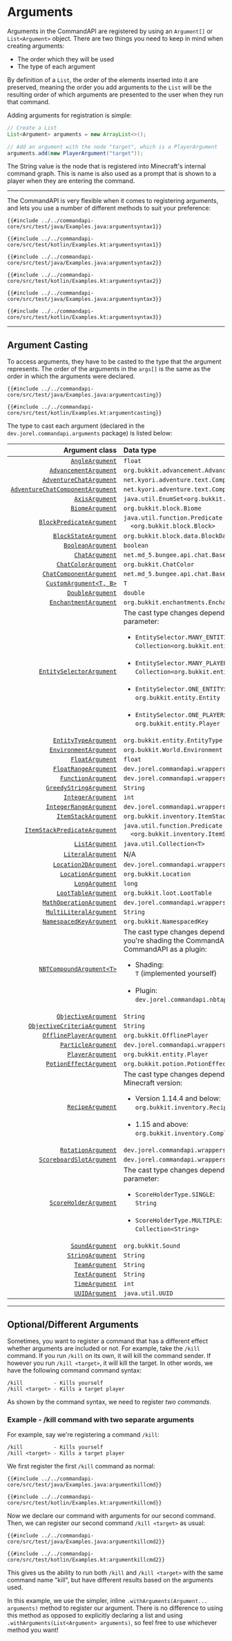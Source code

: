 # Arguments

Arguments in the CommandAPI are registered by using an `Argument[]` or `List<Argument>` object. There are two things you need to keep in mind when creating arguments:

* The order which they will be used
* The type of each argument

By definition of a `List`, the order of the elements inserted into it are preserved, meaning the order you add arguments to the `List` will be the resulting order of which arguments are presented to the user when they run that command.

Adding arguments for registration is simple:

```java
// Create a List
List<Argument> arguments = new ArrayList<>();

// Add an argument with the node "target", which is a PlayerArgument
arguments.add(new PlayerArgument("target"));
```

The String value is the node that is registered into Minecraft's internal command graph. This is name is also used as a prompt that is shown to a player when they are entering the command.

-----

The CommandAPI is very flexible when it comes to registering arguments, and lets you use a number of different methods to suit your preference:

<div class="multi-pre">

```java,Java
{{#include ../../commandapi-core/src/test/java/Examples.java:argumentsyntax1}}
```

```kotlin,Kotlin
{{#include ../../commandapi-core/src/test/kotlin/Examples.kt:argumentsyntax1}}
```

</div>

<div class="multi-pre">

```java,Java
{{#include ../../commandapi-core/src/test/java/Examples.java:argumentsyntax2}}
```

```kotlin,Kotlin
{{#include ../../commandapi-core/src/test/kotlin/Examples.kt:argumentsyntax2}}
```

</div>

<div class="multi-pre">

```java,Java
{{#include ../../commandapi-core/src/test/java/Examples.java:argumentsyntax3}}
```

```kotlin,Kotlin
{{#include ../../commandapi-core/src/test/kotlin/Examples.kt:argumentsyntax3}}
```

</div>

-----

## Argument Casting

To access arguments, they have to be casted to the type that the argument represents. The order of the arguments in the `args[]` is the same as the order in which the arguments were declared.

<div class="multi-pre">

```java,Java
{{#include ../../commandapi-core/src/test/java/Examples.java:argumentcasting}}
```

```kotlin,Kotlin
{{#include ../../commandapi-core/src/test/kotlin/Examples.kt:argumentcasting}}
```

</div>

The type to cast each argument (declared in the `dev.jorel.commandapi.arguments` package) is listed below:

| Argument class                                                                                    | Data type                                                                                                                                                                                                                                                                                                                                                                                                 |
|--------------------------------------------------------------------------------------------------:|:----------------------------------------------------------------------------------------------------------------------------------------------------------------------------------------------------------------------------------------------------------------------------------------------------------------------------------------------------------------------------------------------------------|
| [`AngleArgument`](./angleargument)                                                                | `float`                                                                                                                                                                                                                                                                                                                                                                                                   |
| [`AdvancementArgument`](./advancementargument.md)                                                 | `org.bukkit.advancement.Advancement`                                                                                                                                                                                                                                                                                                                                                                      |
| [`AdventureChatArgument`](./adventurechatarguments.md#adventure-chat-argument)                    | `net.kyori.adventure.text.Component`                                                                                                                                                                                                                                                                                                                                                                      |
| [`AdventureChatComponentArgument`](./adventurechatarguments.md#adventure-chat-component-argument) | `net.kyori.adventure.text.Component`                                                                                                                                                                                                                                                                                                                                                                      |
| [`AxisArgument`](./axisarg.md)                                                                    | `java.util.EnumSet<org.bukkit.Axis>`                                                                                                                                                                                                                                                                                                                                                                      |
| [`BiomeArgument`](./biomeargument.md)                                                             | `org.bukkit.block.Biome`                                                                                                                                                                                                                                                                                                                                                                                  |
| [`BlockPredicateArgument`](./blockpredicateargs.md)                                               | `java.util.function.Predicate`<br />&emsp;`<org.bukkit.block.Block>`                                                                                                                                                                                                                                                                                                                                      |
| [`BlockStateArgument`](./blockstatearguments.md)                                                  | `org.bukkit.block.data.BlockData`                                                                                                                                                                                                                                                                                                                                                                         |
| [`BooleanArgument`](./primitivearguments.md#boolean-arguments)                                    | `boolean`                                                                                                                                                                                                                                                                                                                                                                                                 |
| [`ChatArgument`](./spigotchatarguments.md#chat-argument)                                          | `net.md_5.bungee.api.chat.BaseComponent[]`                                                                                                                                                                                                                                                                                                                                                                |
| [`ChatColorArgument`](./chatarguments.md#chat-color-argument)                                     | `org.bukkit.ChatColor`                                                                                                                                                                                                                                                                                                                                                                                    |
| [`ChatComponentArgument`](./spigotchatarguments.md#chat-component-argument)                       | `net.md_5.bungee.api.chat.BaseComponent[]`                                                                                                                                                                                                                                                                                                                                                                |
| [`CustomArgument<T, B>`](./customarguments.md)                                                    | `T`                                                                                                                                                                                                                                                                                                                                                                                                       |
| [`DoubleArgument`](./primitivearguments.md#numerical-arguments)                                   | `double`                                                                                                                                                                                                                                                                                                                                                                                                  |
| [`EnchantmentArgument`](./enchantmentargument.md)                                                 | `org.bukkit.enchantments.Enchantment`                                                                                                                                                                                                                                                                                                                                                                     |
| [`EntitySelectorArgument`](./entityarguments.md#entity-selector-argument)                         | The cast type changes depending on the input parameter:<br /><ul><li>`EntitySelector.MANY_ENTITIES`:<br />`Collection<org.bukkit.entity.Entity>`</li><br /><li>`EntitySelector.MANY_PLAYERS`:<br />`Collection<org.bukkit.entity.Player>`</li><br /><li>`EntitySelector.ONE_ENTITY`:<br />`org.bukkit.entity.Entity`</li><br /><li>`EntitySelector.ONE_PLAYER`:<br />`org.bukkit.entity.Player`</li></ul> |
| [`EntityTypeArgument`](./entityarguments.md#entity-type-argument)                                 | `org.bukkit.entity.EntityType`                                                                                                                                                                                                                                                                                                                                                                            |
| [`EnvironmentArgument`](./environmentargs.md)                                                     | `org.bukkit.World.Environment`                                                                                                                                                                                                                                                                                                                                                                            |
| [`FloatArgument`](./primitivearguments.md#numerical-arguments)                                    | `float`                                                                                                                                                                                                                                                                                                                                                                                                   |
| [`FloatRangeArgument`](./rangedarguments.md#the-integerrange--floatrange-class)                   | `dev.jorel.commandapi.wrappers.FloatRange`                                                                                                                                                                                                                                                                                                                                                                |
| [`FunctionArgument`](./functionwrapper.md)                                                        | `dev.jorel.commandapi.wrappers.FunctionWrapper[]`                                                                                                                                                                                                                                                                                                                                                         |
| [`GreedyStringArgument`](./stringarguments.md#greedy-string-argument)                             | `String`                                                                                                                                                                                                                                                                                                                                                                                                  |
| [`IntegerArgument`](./primitivearguments.md#numerical-arguments)                                  | `int`                                                                                                                                                                                                                                                                                                                                                                                                     |
| [`IntegerRangeArgument`](./rangedarguments.md#the-integerrange--floatrange-class)                 | `dev.jorel.commandapi.wrappers.IntegerRange`                                                                                                                                                                                                                                                                                                                                                              |
| [`ItemStackArgument`](./itemstackarguments.md)                                                    | `org.bukkit.inventory.ItemStack`                                                                                                                                                                                                                                                                                                                                                                          |
| [`ItemStackPredicateArgument`](./itemstackpredicateargs.md)                                       | `java.util.function.Predicate`<br />&emsp;`<org.bukkit.inventory.ItemStack>`                                                                                                                                                                                                                                                                                                                              |
| [`ListArgument`](./listarguments.md)                                                              | `java.util.Collection<T>`                                                                                                                                                                                                                                                                                                                                                                                 |
| [`LiteralArgument`](./literalarguments.md)                                                        | N/A                                                                                                                                                                                                                                                                                                                                                                                                       |
| [`Location2DArgument`](./locationargument.md#location-2d-space)                                   | `dev.jorel.commandapi.wrappers.Location2D`                                                                                                                                                                                                                                                                                                                                                                |
| [`LocationArgument`](./locationargument.md#location-3d-space)                                     | `org.bukkit.Location`                                                                                                                                                                                                                                                                                                                                                                                     |
| [`LongArgument`](./primitivearguments.md#numerical-arguments)                                     | `long`                                                                                                                                                                                                                                                                                                                                                                                                    |
| [`LootTableArgument`](./loottableargument.md)                                                     | `org.bukkit.loot.LootTable`                                                                                                                                                                                                                                                                                                                                                                               |
| [`MathOperationArgument`](./mathoperationarguments.md)                                            | `dev.jorel.commandapi.wrappers.MathOperation`                                                                                                                                                                                                                                                                                                                                                             |
| [`MultiLiteralArgument`](./multilitargs.md)                                                       | `String`                                                                                                                                                                                                                                                                                                                                                                                                  |
| [`NamespacedKeyArgument`](./namespacedkeyarg.md)                                                  | `org.bukkit.NamespacedKey`                                                                                                                                                                                                                                                                                                                                                                                |
| [`NBTCompoundArgument<T>`](./nbtarguments.md)                                                     | The cast type changes depending on whether you're shading the CommandAPI or using the CommandAPI as a plugin:<br /><ul><li>Shading:<br />`T` (implemented yourself)</li><br /><li>Plugin:<br />`dev.jorel.commandapi.nbtapi.NBTContainer`</li></ul>                                                                                                                                                       |
| [`ObjectiveArgument`](./objectivearguments.md#objective-argument)                                 | `String`                                                                                                                                                                                                                                                                                                                                                                                                  |
| [`ObjectiveCriteriaArgument`](./objectivearguments.md#objective-criteria-argument)                | `String`                                                                                                                                                                                                                                                                                                                                                                                                  |
| [`OfflinePlayerArgument`](./entityarguments.md#offlineplayer-argument)                            | `org.bukkit.OfflinePlayer`                                                                                                                                                                                                                                                                                                                                                                                |
| [`ParticleArgument`](./particlearguments.md)                                                      | `dev.jorel.commandapi.wrappers.ParticleData`                                                                                                                                                                                                                                                                                                                                                              |
| [`PlayerArgument`](./entityarguments.md#player-argument)                                          | `org.bukkit.entity.Player`                                                                                                                                                                                                                                                                                                                                                                                |
| [`PotionEffectArgument`](./potionarguments.md)                                                    | `org.bukkit.potion.PotionEffectType`                                                                                                                                                                                                                                                                                                                                                                      |
| [`RecipeArgument`](./recipeargument.md)                                                           | The cast type changes depending on your Minecraft version:<br><ul><li>Version 1.14.4 and below:<br />`org.bukkit.inventory.Recipe`</li><br /><li>1.15 and above:<br />`org.bukkit.inventory.ComplexRecipe` </li></ul>                                                                                                                                                                                     |
| [`RotationArgument`](./rotationargs.md)                                                           | `dev.jorel.commandapi.wrappers.Rotation`                                                                                                                                                                                                                                                                                                                                                                  |
| [`ScoreboardSlotArgument`](./scoreboardarguments.md#scoreboard-slot-argument)                     | `dev.jorel.commandapi.wrappers.ScoreboardSlot`                                                                                                                                                                                                                                                                                                                                                            |
| [`ScoreHolderArgument`](./scoreboardarguments.md#score-holder-argument)                           | The cast type changes depending on the input parameter:<br /><ul><li>`ScoreHolderType.SINGLE`:<br />`String`</li><br /><li>`ScoreHolderType.MULTIPLE`:<br />`Collection<String>`</li></ul>                                                                                                                                                                                                                |
| [`SoundArgument`](./soundargument.md)                                                             | `org.bukkit.Sound`                                                                                                                                                                                                                                                                                                                                                                                        |
| [`StringArgument`](./stringarguments.md#string-argument)                                          | `String`                                                                                                                                                                                                                                                                                                                                                                                                  |
| [`TeamArgument`](./teamarguments.md)                                                              | `String`                                                                                                                                                                                                                                                                                                                                                                                                  |
| [`TextArgument`](./stringarguments.md#text-argument)                                              | `String`                                                                                                                                                                                                                                                                                                                                                                                                  |
| [`TimeArgument`](./timeargs.md)                                                                   | `int`                                                                                                                                                                                                                                                                                                                                                                                                     |
| [`UUIDArgument`](./uuidargs.md)                                                                   | `java.util.UUID`                                                                                                                                                                                                                                                                                                                                                                                          |

-----

## Optional/Different Arguments

Sometimes, you want to register a command that has a different effect whether arguments are included or not. For example, take the `/kill` command. If you run `/kill` on its own, it will kill the command sender. If however you run `/kill <target>`, it will kill the target. In other words, we have the following command command syntax:

```mccmd
/kill          - Kills yourself
/kill <target> - Kills a target player
```

As shown by the command syntax, we need to register _two commands_.

<div class="example">

### Example - /kill command with two separate arguments

For example, say we're registering a command `/kill`:

```mccmd
/kill          - Kills yourself
/kill <target> - Kills a target player
```

We first register the first `/kill` command as normal:

<div class="multi-pre">

```java,Java
{{#include ../../commandapi-core/src/test/java/Examples.java:argumentkillcmd}}
```

```kotlin,Kotlin
{{#include ../../commandapi-core/src/test/kotlin/Examples.kt:argumentkillcmd}}
```

</div>

Now we declare our command with arguments for our second command. Then, we can register our second command `/kill <target>` as usual:

<div class="multi-pre">

```java,Java
{{#include ../../commandapi-core/src/test/java/Examples.java:argumentkillcmd2}}
```

```kotlin,Kotlin
{{#include ../../commandapi-core/src/test/kotlin/Examples.kt:argumentkillcmd2}}
```

</div>

This gives us the ability to run both `/kill` and `/kill <target>` with the same command name "kill", but have different results based on the arguments used.

In this example, we use the simpler, inline `.withArguments(Argument... arguments)` method to register our argument. There is no difference to using this method as opposed to explicitly declaring a list and using `.withArguments(List<Argument> arguments)`, so feel free to use whichever method you want!

</div>
